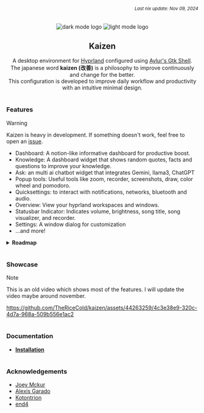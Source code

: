 ###### *<div align=right><sub>Last nix update: Nov 09, 2024</sub></div>*

<div align=center>

![dark mode logo](https://github.com/thericecold/kaizen/blob/main/config/assets/logo-dark.png#gh-dark-mode-only)
![light mode logo](https://github.com/thericecold/kaizen/blob/main/config/assets/logo-light.png#gh-light-mode-only)
## Kaizen
A desktop environment for [Hyprland](https://github.com/hyprwm/Hyprland) configured using [Aylur's Gtk Shell](https://github.com/aylur/ags).<br/>
The japanese word **kaizen (改善)** is a philosophy to improve continuously and change for the better.<br/>
This configuration is developed to improve daily workflow and productivity with an intuitive minimal design.

</div>

#

### Features

> [!WARNING]
> Kaizen is heavy in development. If something doesn't work, feel free to open an [issue](https://github.com/TheRiceCold/kaizen/issues/new).

- Dashboard: A notion-like informative dashboard for productive boost.
- Knowledge: A dashboard widget that shows random quotes, facts and questions to improve your knowledge.
- Ask: an multi ai chatbot widget that integrates Gemini, llama3, ChatGPT
- Popup tools: Useful tools like zoom, recorder, screenshots, draw, color wheel and pomodoro.
- Quicksettings: to interact with notifications, networks, bluetooth and audio.
- Overview: View your hyprland workspaces and windows.
- Statusbar Indicator: Indicates volume, brightness, song title, song visualizer, and recorder.
- Settings: A window dialog for customization
- ...and more!

<details>
  <summary><b>Roadmap</b></summary>

##### Windows/Widgets
- [x] Status bar(topbar)
- [x] Workspace and window clients overview
- [x] App Launcher
- [x] Calendar

##### Quicksettings
- [x] Notifications
- [x] Network/Wifi
- [x] Bluetooth
- [x] Audio

##### Ask (chatbot)
- [x] Gemini
- [ ] ChatGPT
- [ ] llama

##### Knowledge widget
- [x] quotes
- [x] facts
- [x] verses
- [x] randomize
- [ ] filtering
- [ ] questions

##### Dashboard
- [x] player widget
- [x] weather widget
- [x] github contributions widget
- [x] date and time progress widget
- [ ] calculator
- [ ] task warrior (WIP)
- [ ] ledger

##### Statusbar Indicators
- [x] volume
- [x] brightness
- [x] record timer
- [ ] pomodoro timer
- [ ] microphone

##### Popup and Tools
- [ ] Music Player
  - [x] Controls
  - [ ] Lyrics
- [x] Notifications
- [ ] Pomodoro
- [x] On-screen Keyboard
- [x] Zoom tool
- [x] Color tool
- [x] Capture tool
- [x] Draw tool (screen annotation)

##### Settings dialog
- [x] general theme
- [x] colors
- [x] hyprland
- [x] keybinds
- [x] widgets
- [x] tools

##### Lockscreen/Greeter
- [x] time and date
- [ ] weather widget
- [ ] spotify player
- [ ] system info

</details>

#
### Showcase
> [!NOTE]
> This is an old video which shows most of the features. I will update the video maybe around november.

https://github.com/TheRiceCold/kaizen/assets/44263259/4c3e38e9-320c-4d7a-968a-509b556e1ac2

#
### Documentation
- **[Installation](https://github.com/TheRiceCold/kaizen/wiki/Installation)**

#
### Acknowledgements
- [Joey Mckur](https://github.com/aylur/ags)
- [Alexis Garado](https://github.com/garado)
- [Kotontrion](https://github.com/kotontrion/dotfiles)
- [end4](https://github.com/end-4/dots-hyprland)
